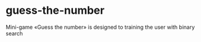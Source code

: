 # guess-the-number
Mini-game «Guess the number» is designed to training the user with binary search
